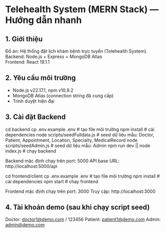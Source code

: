 # Telehealth System (MERN Stack) — Hướng dẫn nhanh

## 1. Giới thiệu
Đồ án: Hệ thống đặt lịch khám bệnh trực tuyến (Telehealth System).  
Backend: Node.js + Express + MongoDB Atlas  
Frontend: React 19.1.1

## 2. Yêu cầu môi trường
- Node.js v22.17.1, npm v10.9.2
- MongoDB Atlas (connection string đã cung cấp)
- Trình duyệt hiện đại

## 3. Cài đặt Backend
cd backend
cp .env.example .env            # tạo file môi trường
npm install                     # cài dependencies
node scripts/seedFulldata.js    # seed dữ liệu mẫu: Doctor, Patient, Appointment, Location, Specialty, MedicalRecord
node scripts/seedAdmin.js       # seed dữ liệu mẫu: Admin
npm run dev || node index.js    # chạy backend

Backend mặc định chạy trên port: 5000
API base URL: http://localhost:5000/api

cd frontend/client
cp .env.example .env            # tạo file môi trường
npm install                     # cài dependencies
npm start                       # chạy frontend

Frontend mặc định chạy trên port: 3000
Truy cập: http://localhost:3000

## 4. Tài khoản demo (sau khi chạy script seed)
Doctor: doctor1@demo.com / 123456
Patient: patient1@demo.com
Admin: admin@demo.com